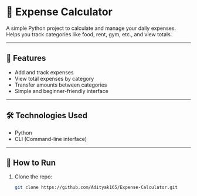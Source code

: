 # 💸 Expense Calculator

A simple Python project to calculate and manage your daily expenses.  
Helps you track categories like food, rent, gym, etc., and view totals.

---

## 🚀 Features

- Add and track expenses
- View total expenses by category
- Transfer amounts between categories
- Simple and beginner-friendly interface

---

## 🛠️ Technologies Used

- Python
- CLI (Command-line interface)

---

## 📂 How to Run

1. Clone the repo:
   ```bash
   git clone https://github.com/Adityak165/Expense-Calculator.git

